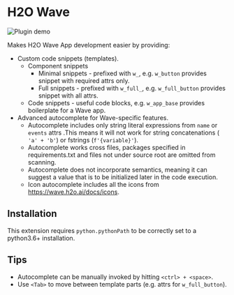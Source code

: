 # H2O Wave

![Plugin demo](https://wave.h2o.ai/img/vscode-extension-preview.gif)

Makes H2O Wave App development easier by providing:

* Custom code snippets (templates).
  * Component snippets
    * Minimal snippets - prefixed with `w_`, e.g. `w_button` provides snippet with required attrs only.
    * Full snippets - prefixed with `w_full_`, e.g. `w_full_button` provides snippet with all attrs.
  * Code snippets - useful code blocks, e.g. `w_app_base` provides boilerplate for a Wave app.
* Advanced autocomplete for Wave-specific features.
  * Autocomplete includes only string literal expressions from `name` or `events` attrs .This means it will not work for string concatenations ( `'a' + 'b'`) or fstrings (`f'{variable}'`).
  * Autocomplete works cross files, packages specified in requirements.txt and files not under source root are omitted
from scanning.
  * Autocomplete does not incorporate semantics, meaning it can suggest a value that is to be initialized
later in the code execution.
  * Icon autocomplete includes all the icons from <https://wave.h2o.ai/docs/icons>.

## Installation

This extension requires `python.pythonPath` to be correctly set to a python3.6+ installation.

## Tips

* Autocomplete can be manually invoked by hitting `<ctrl> + <space>`.
* Use `<Tab>` to move between template parts (e.g. attrs for `w_full_button`).
